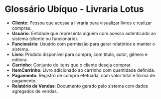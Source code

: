 # Glossário Ubíquo - Livraria Lotus

- **Cliente**: Pessoa que acessa a livraria para visualizar livros e realizar compras.
- **Usuário**: Entidade que representa alguém com acesso autenticado ao sistema (cliente ou funcionário).
- **Funcionário**: Usuário com permissão para gerar relatórios e manter o sistema.
- **Livro**: Produto disponível para compra, com título, autor, gênero e editora.
- **Carrinho**: Conjunto de itens que o cliente deseja comprar.
- **ItemCarrinho**: Livro adicionado ao carrinho com quantidade definida.
- **Pagamento**: Registro de compra efetuada, com valor total e forma de pagamento.
- **Relatório de Vendas**: Documento gerado pelo sistema com dados agregados de vendas.
